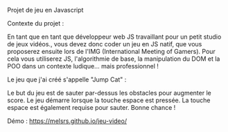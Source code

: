 Projet de jeu en Javascript

Contexte du projet :

En tant que en tant que développeur web JS travaillant pour un petit studio de jeux vidéos., vous devez donc coder un jeu en JS natif, que vous proposerez ensuite lors de l'IMG (International Meeting of Gamers). Pour cela vous utiliserez JS, l'algorithmie de base, la manipulation du DOM et la POO dans un contexte ludique... mais professionnel !

Le jeu que j'ai créé s'appelle "Jump Cat" : 

Le but du jeu est de sauter par-dessus les obstacles pour augmenter le score.
Le jeu démarre lorsque la touche espace est pressée.
La touche espace est également requise pour sauter.
Bonne chance !

Démo : https://melsrs.github.io/jeu-video/
